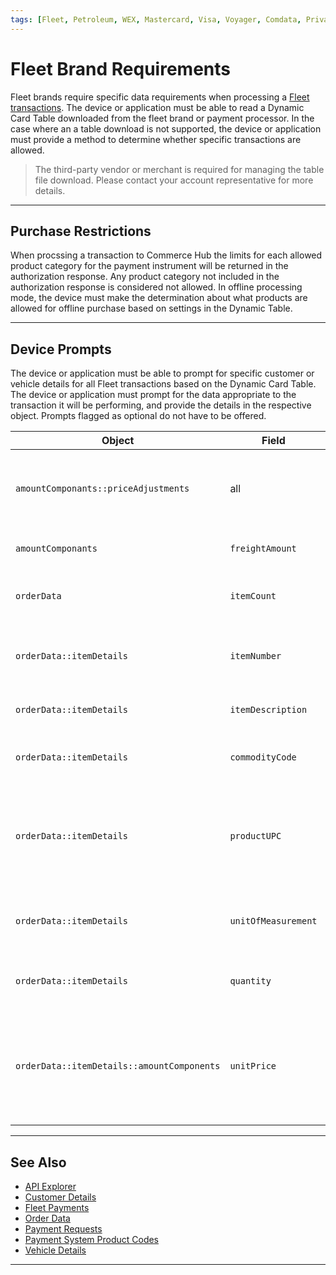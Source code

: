 ```yaml
---
tags: [Fleet, Petroleum, WEX, Mastercard, Visa, Voyager, Comdata, Private Label, Payment Sources ]
---
```


# Fleet Brand Requirements

Fleet brands require specific data requirements when processing a [Fleet transactions](?path=docs/Resources/Guides/Payment-Sources/Fleet/Fleet.md). The device or application must be able to read a Dynamic Card Table downloaded from the fleet brand or payment processor. In the case where an a table download is not supported, the device or application must provide a method to determine whether specific transactions are allowed.

<!-- theme: info -->
> The third-party vendor or merchant is required for managing the table file download. Please contact your account representative for more details.

---

## Purchase Restrictions

When procssing a transaction to Commerce Hub the limits for each allowed product category for the payment instrument will be returned in the authorization response. Any product category not included in the authorization response is considered not allowed. In offline processing mode, the device must make the determination about what products are allowed for offline purchase based on settings in the Dynamic Table.

---

## Device Prompts

The device or application must be able to prompt for specific customer or vehicle details for all Fleet transactions based on the Dynamic Card Table. The device or application must prompt for the data appropriate to the transaction it will be performing, and provide the details in the respective object. Prompts flagged as optional do not have to be offered.

| Object | Field | Mastercard | Visa | Description |
| ------ | ------ | :-----: | :------: | -----|
| `amountComponants::priceAdjustments` | all | &#10004; | &#10004; | Total [discount](?path=docs/Resources/Master-Data/Price-Adjustments.md) amounts and details applied to the purchase |
| `amountComponants` | `freightAmount` | | &#10004; | Freight amount applied |
| `orderData` | `itemCount` | &#10004; | &#10004; | Total number of items included in the purchase |
| `orderData::itemDetails` | `itemNumber` | &#10004; | &#10004; | Identifies the line item number out of total items sold |
| `orderData::itemDetails` | `itemDescription` | &#10004; | &#10004; | Name or description of item |
| `orderData::itemDetails` | `commodityCode` | &#10004; | &#10004; | Identifies the [commodity code](?path=docs/Resources/Master-Data/Commodity-Codes.md) of the products sold |
| `orderData::itemDetails` | `productUPC` | &#10004; | &#10004; | Universal Product Code identifier used for retail products worldwide |
| `orderData::itemDetails` | `unitOfMeasurement` | &#10004; | &#10004; | Identifies the [type of measurement](?path=docs/Resources/Master-Data/Unit-Measurement.md) for the product sold |
| `orderData::itemDetails` | `quantity` |  &#10004; | &#10004; | Identifies the number of units of the product sold |
| `orderData::itemDetails::amountComponents` | `unitPrice` | | &#10004; | Identifies the price per unit of measure for the product sold. This should exclude any taxes or charges |

---

## See Also

- [API Explorer](../api/?type=post&path=/payments/v1/charges)
- [Customer Details](?path=docs/Resources/Master-Data/Customer-Details.md)
- [Fleet Payments](?path=docs/Resources/Guides/Payment-Sources/Fleet/Fleet.md)
- [Order Data](?path=docs/Resources/Master-Data/Order-Data.md)
- [Payment Requests](?path=docs/Resources/API-Documents/Payments/Payments.md)
- [Payment System Product Codes](?path=docs/Resources/Master-Data/Payment-System-Product-Codes.md)
- [Vehicle Details](?path=docs/Resources/Master-Data/Vehicle-Details.md)

---
